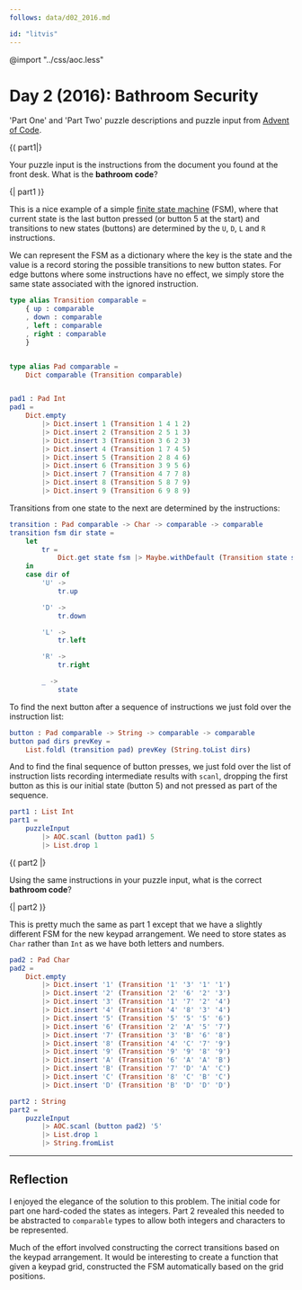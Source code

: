 ```yaml
---
follows: data/d02_2016.md

id: "litvis"
---
```


@import "../css/aoc.less"

# Day 2 (2016): Bathroom Security

'Part One' and 'Part Two' puzzle descriptions and puzzle input from [Advent of Code](https://adventofcode.com/2016/day/2).

{( part1|}

Your puzzle input is the instructions from the document you found at the front desk. What is the **bathroom code**?

{| part1 )}

This is a nice example of a simple [finite state machine](https://en.wikipedia.org/wiki/Finite-state_machine) (FSM), where that current state is the last button pressed (or button 5 at the start) and transitions to new states (buttons) are determined by the `U`, `D`, `L` and `R` instructions.

We can represent the FSM as a dictionary where the key is the state and the value is a record storing the possible transitions to new button states. For edge buttons where some instructions have no effect, we simply store the same state associated with the ignored instruction.

```elm {l}
type alias Transition comparable =
    { up : comparable
    , down : comparable
    , left : comparable
    , right : comparable
    }


type alias Pad comparable =
    Dict comparable (Transition comparable)


pad1 : Pad Int
pad1 =
    Dict.empty
        |> Dict.insert 1 (Transition 1 4 1 2)
        |> Dict.insert 2 (Transition 2 5 1 3)
        |> Dict.insert 3 (Transition 3 6 2 3)
        |> Dict.insert 4 (Transition 1 7 4 5)
        |> Dict.insert 5 (Transition 2 8 4 6)
        |> Dict.insert 6 (Transition 3 9 5 6)
        |> Dict.insert 7 (Transition 4 7 7 8)
        |> Dict.insert 8 (Transition 5 8 7 9)
        |> Dict.insert 9 (Transition 6 9 8 9)
```

Transitions from one state to the next are determined by the instructions:

```elm {l}
transition : Pad comparable -> Char -> comparable -> comparable
transition fsm dir state =
    let
        tr =
            Dict.get state fsm |> Maybe.withDefault (Transition state state state state)
    in
    case dir of
        'U' ->
            tr.up

        'D' ->
            tr.down

        'L' ->
            tr.left

        'R' ->
            tr.right

        _ ->
            state
```

To find the next button after a sequence of instructions we just fold over the instruction list:

```elm {l}
button : Pad comparable -> String -> comparable -> comparable
button pad dirs prevKey =
    List.foldl (transition pad) prevKey (String.toList dirs)
```

And to find the final sequence of button presses, we just fold over the list of instruction lists recording intermediate results with `scanl`, dropping the first button as this is our initial state (button 5) and not pressed as part of the sequence.

```elm {l r}
part1 : List Int
part1 =
    puzzleInput
        |> AOC.scanl (button pad1) 5
        |> List.drop 1
```

{( part2 |}

Using the same instructions in your puzzle input, what is the correct **bathroom code**?

{| part2 )}

This is pretty much the same as part 1 except that we have a slightly different FSM for the new keypad arrangement. We need to store states as `Char` rather than `Int` as we have both letters and numbers.

```elm {l}
pad2 : Pad Char
pad2 =
    Dict.empty
        |> Dict.insert '1' (Transition '1' '3' '1' '1')
        |> Dict.insert '2' (Transition '2' '6' '2' '3')
        |> Dict.insert '3' (Transition '1' '7' '2' '4')
        |> Dict.insert '4' (Transition '4' '8' '3' '4')
        |> Dict.insert '5' (Transition '5' '5' '5' '6')
        |> Dict.insert '6' (Transition '2' 'A' '5' '7')
        |> Dict.insert '7' (Transition '3' 'B' '6' '8')
        |> Dict.insert '8' (Transition '4' 'C' '7' '9')
        |> Dict.insert '9' (Transition '9' '9' '8' '9')
        |> Dict.insert 'A' (Transition '6' 'A' 'A' 'B')
        |> Dict.insert 'B' (Transition '7' 'D' 'A' 'C')
        |> Dict.insert 'C' (Transition '8' 'C' 'B' 'C')
        |> Dict.insert 'D' (Transition 'B' 'D' 'D' 'D')
```

```elm {l r}
part2 : String
part2 =
    puzzleInput
        |> AOC.scanl (button pad2) '5'
        |> List.drop 1
        |> String.fromList
```

---

## Reflection

I enjoyed the elegance of the solution to this problem. The initial code for part one hard-coded the states as integers. Part 2 revealed this needed to be abstracted to `comparable` types to allow both integers and characters to be represented.

Much of the effort involved constructing the correct transitions based on the keypad arrangement. It would be interesting to create a function that given a keypad grid, constructed the FSM automatically based on the grid positions.
